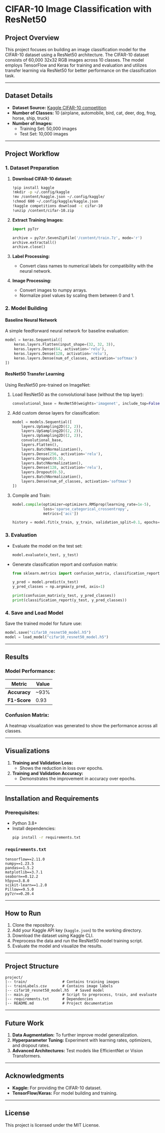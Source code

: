 # CIFAR-10 Image Classification with ResNet50

## Project Overview
This project focuses on building an image classification model for the CIFAR-10 dataset using a ResNet50 architecture. The CIFAR-10 dataset consists of 60,000 32x32 RGB images across 10 classes. The model employs TensorFlow and Keras for training and evaluation and utilizes transfer learning via ResNet50 for better performance on the classification task.

---

## Dataset Details
- **Dataset Source:** [Kaggle CIFAR-10 competition](https://www.kaggle.com/c/cifar-10)
- **Number of Classes:** 10 (airplane, automobile, bird, cat, deer, dog, frog, horse, ship, truck)
- **Number of Images:**
  - Training Set: 50,000 images
  - Test Set: 10,000 images

---

## Project Workflow

### 1. Dataset Preparation
1. **Download CIFAR-10 dataset:**
   ```bash
   !pip install kaggle
   !mkdir -p ~/.config/kaggle
   !mv /content/kaggle.json ~/.config/kaggle/
   !chmod 600 ~/.config/kaggle/kaggle.json
   !kaggle competitions download -c cifar-10
   !unzip /content/cifar-10.zip
   ```

2. **Extract Training Images:**
   ```python
   import py7zr

   archive = py7zr.SevenZipFile('/content/train.7z', mode='r')
   archive.extractall()
   archive.close()
   ```

3. **Label Processing:**
   - Convert class names to numerical labels for compatibility with the neural network.

4. **Image Processing:**
   - Convert images to numpy arrays.
   - Normalize pixel values by scaling them between 0 and 1.

### 2. Model Building

#### Baseline Neural Network
A simple feedforward neural network for baseline evaluation:
```python
model = keras.Sequential([
    keras.layers.Flatten(input_shape=(32, 32, 3)),
    keras.layers.Dense(64, activation='relu'),
    keras.layers.Dense(128, activation='relu'),
    keras.layers.Dense(num_of_classes, activation='softmax')
])
```

#### ResNet50 Transfer Learning
Using ResNet50 pre-trained on ImageNet:
1. Load ResNet50 as the convolutional base (without the top layer):
   ```python
   convolutional_base = ResNet50(weights='imagenet', include_top=False, input_shape=(256, 256, 3))
   ```
2. Add custom dense layers for classification:
   ```python
   model = models.Sequential([
       layers.UpSampling2D((2, 2)),
       layers.UpSampling2D((2, 2)),
       layers.UpSampling2D((2, 2)),
       convolutional_base,
       layers.Flatten(),
       layers.BatchNormalization(),
       layers.Dense(256, activation='relu'),
       layers.Dropout(0.5),
       layers.BatchNormalization(),
       layers.Dense(128, activation='relu'),
       layers.Dropout(0.5),
       layers.BatchNormalization(),
       layers.Dense(num_of_classes, activation='softmax')
   ])
   ```

3. Compile and Train:
   ```python
   model.compile(optimizer=optimizers.RMSprop(learning_rate=1e-5),
                 loss='sparse_categorical_crossentropy',
                 metrics=['acc'])

   history = model.fit(x_train, y_train, validation_split=0.1, epochs=10)
   ```

### 3. Evaluation
- Evaluate the model on the test set:
  ```python
  model.evaluate(x_test, y_test)
  ```

- Generate classification report and confusion matrix:
  ```python
  from sklearn.metrics import confusion_matrix, classification_report

  y_pred = model.predict(x_test)
  y_pred_classes = np.argmax(y_pred, axis=1)

  print(confusion_matrix(y_test, y_pred_classes))
  print(classification_report(y_test, y_pred_classes))
  ```

### 4. Save and Load Model
Save the trained model for future use:
```python
model.save("cifar10_resnet50_model.h5")
model = load_model("cifar10_resnet50_model.h5")
```

---

## Results
### Model Performance:
| Metric         | Value        |
|----------------|--------------|
| **Accuracy**   | ~93%         |
| **F1-Score**   | 0.93         |

### Confusion Matrix:
A heatmap visualization was generated to show the performance across all classes.

---

## Visualizations
1. **Training and Validation Loss:**
   - Shows the reduction in loss over epochs.
2. **Training and Validation Accuracy:**
   - Demonstrates the improvement in accuracy over epochs.

---

## Installation and Requirements
### Prerequisites:
- Python 3.8+
- Install dependencies:
  ```bash
  pip install -r requirements.txt
  ```

### `requirements.txt`
```plaintext
tensorflow==2.11.0
numpy==1.23.5
pandas==1.5.2
matplotlib==3.7.1
seaborn==0.12.2
h5py==3.8.0
scikit-learn==1.2.0
Pillow==9.5.0
py7zr==0.20.4
```

---

## How to Run
1. Clone the repository.
2. Add your Kaggle API key (`kaggle.json`) to the working directory.
3. Download the dataset using Kaggle CLI.
4. Preprocess the data and run the ResNet50 model training script.
5. Evaluate the model and visualize the results.

---

## Project Structure
```
project/
|-- train/                # Contains training images
|-- trainLabels.csv       # Contains image labels
|-- cifar10_resnet50_model.h5   # Saved model
|-- main.py               # Script to preprocess, train, and evaluate
|-- requirements.txt      # Dependencies
|-- README.md             # Project documentation
```

---

## Future Work
1. **Data Augmentation:** To further improve model generalization.
2. **Hyperparameter Tuning:** Experiment with learning rates, optimizers, and dropout rates.
3. **Advanced Architectures:** Test models like EfficientNet or Vision Transformers.

---

## Acknowledgments
- **Kaggle:** For providing the CIFAR-10 dataset.
- **TensorFlow/Keras:** For model building and training.

---

## License
This project is licensed under the MIT License.


